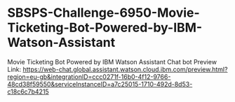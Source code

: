 # SBSPS-Challenge-6950-Movie-Ticketing-Bot-Powered-by-IBM-Watson-Assistant
Movie Ticketing Bot Powered by IBM Watson Assistant
Chat bot Preview Link: https://web-chat.global.assistant.watson.cloud.ibm.com/preview.html?region=eu-gb&integrationID=ccc0271f-16b0-4f12-9766-48cd38f59550&serviceInstanceID=a7c25015-1710-492d-8d53-c18c6c7b4215 
